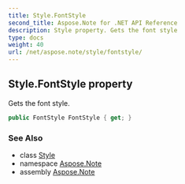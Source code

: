 ```yaml
---
title: Style.FontStyle
second_title: Aspose.Note for .NET API Reference
description: Style property. Gets the font style
type: docs
weight: 40
url: /net/aspose.note/style/fontstyle/
---
```

## Style.FontStyle property

Gets the font style.

```csharp
public FontStyle FontStyle { get; }
```

### See Also

* class [Style](../)
* namespace [Aspose.Note](../../style/)
* assembly [Aspose.Note](../../../)


